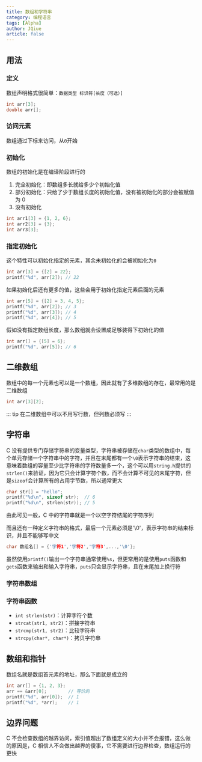 ```yaml
---
title: 数组和字符串
category: 编程语言
tags: [Alpha]
author: JQiue
article: false
---
```


## 用法

### 定义

数组声明格式很简单：`数据类型 标识符[长度（可选）]`

```c
int arr[3];
double arr[];
```

### 访问元素

数组通过下标来访问，从`0`开始

### 初始化

数组的初始化是在编译阶段进行的

1. 完全初始化：即数组多长就给多少个初始化值
2. 部分初始化：只给了少于数组长度的初始化值，没有被初始化的部分会被赋值为 0
3. 没有初始化

```c
int arr1[3] = {1, 2, 6};
int arr2[3] = {3};
int arr3[3];
```

### 指定初始化

这个特性可以初始化指定的元素，其余未初始化的会被初始化为`0`

```c
int arr[3] = {[2] = 22};
printf("%d", arr[2]); // 22
```

如果初始化后还有更多的值，这些会用于初始化指定元素后面的元素

```c
int arr[5] = {[2] = 3, 4, 5};
printf("%d", arr[2]); // 3
printf("%d", arr[3]); // 4
printf("%d", arr[4]); // 5
```

假如没有指定数组长度，那么数组就会设置成足够装得下初始化的值

```c
int arr[] = {[5] = 6};
printf("%d", arr[5]); // 6
```

## 二维数组

数组中的每一个元素也可以是一个数组，因此就有了多维数组的存在，最常用的是二维数组

```c
int arr[3][2];
```

::: tip
在二维数组中可以不用写行数，但列数必须写
:::

## 字符串

C 没有提供专门存储字符串的变量类型，字符串被存储在`char`类型的数组中，每个单元存储一个字符串中的字符，并且在末尾都有一个`\0`表示字符串的结束，这意味着数组的容量至少比字符串的字符数量多一个，这个可以用`string.h`提供的`strlen()`来验证，因为它只会计算字符个数，而不会计算不可见的末尾字符，但是`sizeof`会计算所有的占用字节数，所以通常更大

```c
char str[] = "hello"; 
printf("%d\n", sizeof str);  // 6
printf("%d\n", strlen(str)); // 5
```

由此可见一般，C 中的字符串就是一个以空字符结尾的字符序列

而且还有一种定义字符串的格式，最后一个元素必须是'\0'，表示字符串的结束标识，并且不能够写中文

```c
char 数组名[] = {'字符1','字符2','字符3',...,'\0'};
```

虽然使用`printf()`输出一个字符串通常使用`%s`，但更常用的是使用`puts`函数和`gets`函数来输出和输入字符串，`puts`只会显示字符串，且在末尾加上换行符

### 字符串数组

### 字符串函数

+ `int strlen(str)`：计算字符个数
+ `strcat(str1, str2)`：拼接字符串
+ `strcmp(str1, str2)`：比较字符串
+ `strcpy(char*, char*)`：拷贝字符串

## 数组和指针

数组名就是数组首元素的地址，那么下面就是成立的

```c
int arr[] = {1, 2, 3};
arr == &arr[0];        // 等价的
printf("%d", arr[0]);  // 1
printf("%d", *arr);    // 1
```

## 边界问题

C 不会检查数组的越界访问，索引值超出了数组定义的大小并不会报错，这么做的原因是，C 相信人不会做出越界的傻事，它不需要进行边界检查，数组运行的更快
